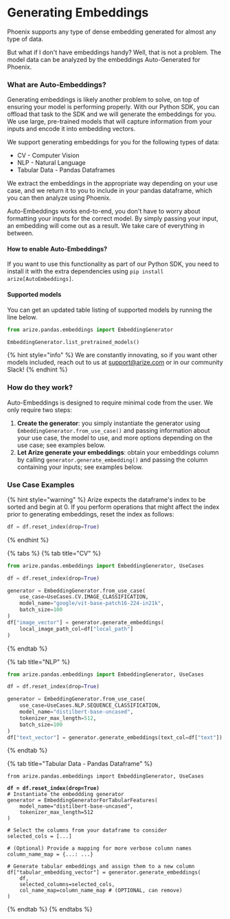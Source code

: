 # Generating Embeddings

Phoenix supports any type of dense embedding generated for almost any type of data.&#x20;

But what if I don't have embeddings handy? Well, that is not a problem. The model data can be analyzed by the embeddings Auto-Generated for Phoenix.&#x20;

### What are Auto-Embeddings?

Generating embeddings is likely another problem to solve, on top of ensuring your model is performing properly. With our Python SDK, you can offload that task to the SDK and we will generate the embeddings for you. We use large, pre-trained models that will capture information from your inputs and encode it into embedding vectors.&#x20;

We support generating embeddings for you for the following types of data:

* CV - Computer Vision&#x20;
* NLP - Natural Language&#x20;
* Tabular Data - Pandas Dataframes&#x20;

We extract the embeddings in the appropriate way depending on your use case, and we return it to you to include in your pandas dataframe, which you can then analyze using Phoenix.

Auto-Embeddings works end-to-end, you don't have to worry about formatting your inputs for the correct model. By simply passing your input, an embedding will come out as a result. We take care of everything in between.

#### How to enable Auto-Embeddings?

If you want to use this functionality as part of our Python SDK, you need to install it with the extra dependencies using `pip install arize[AutoEmbeddings]`.

#### Supported models

You can get an updated table listing of supported models by running the line below.

```python
from arize.pandas.embeddings import EmbeddingGenerator

EmbeddingGenerator.list_pretrained_models()
```

{% hint style="info" %}
We are constantly innovating, so if you want other models included, reach out to us at support@arize.com or in our community Slack!
{% endhint %}

### How do they work?

Auto-Embeddings is designed to require minimal code from the user. We only require two steps:

1. **Create the generator**: you simply instantiate the generator using `EmbeddingGenerator.from_use_case()` and passing information about your use case, the model to use, and more options depending on the use case; see examples below.
2. **Let Arize generate your embeddings**: obtain your embeddings column by calling `generator.generate_embedding()` and passing the column containing your inputs; see examples below.

### Use Case Examples

{% hint style="warning" %}
Arize expects the dataframe's index to be sorted and begin at 0. If you perform operations that might affect the index prior to generating embeddings, reset the index as follows:

```python
df = df.reset_index(drop=True)
```
{% endhint %}

{% tabs %}
{% tab title="CV" %}
```python
from arize.pandas.embeddings import EmbeddingGenerator, UseCases

df = df.reset_index(drop=True)

generator = EmbeddingGenerator.from_use_case(
    use_case=UseCases.CV.IMAGE_CLASSIFICATION,
    model_name="google/vit-base-patch16-224-in21k",
    batch_size=100
)
df["image_vector"] = generator.generate_embeddings(
    local_image_path_col=df["local_path"]
)
```
{% endtab %}

{% tab title="NLP" %}
```python
from arize.pandas.embeddings import EmbeddingGenerator, UseCases

df = df.reset_index(drop=True)

generator = EmbeddingGenerator.from_use_case(
    use_case=UseCases.NLP.SEQUENCE_CLASSIFICATION,
    model_name="distilbert-base-uncased",
    tokenizer_max_length=512,
    batch_size=100
)
df["text_vector"] = generator.generate_embeddings(text_col=df["text"])
```
{% endtab %}

{% tab title="Tabular Data - Pandas Dataframe" %}
<pre class="language-python"><code class="lang-python">from arize.pandas.embeddings import EmbeddingGenerator, UseCases
<strong>
</strong><strong>df = df.reset_index(drop=True)
</strong># Instantiate the embeddding generator
generator = EmbeddingGeneratorForTabularFeatures(
    model_name="distilbert-base-uncased",
    tokenizer_max_length=512
)

# Select the columns from your dataframe to consider
selected_cols = [...]

# (Optional) Provide a mapping for more verbose column names
column_name_map = {...: ...}

# Generate tabular embeddings and assign them to a new column
df["tabular_embedding_vector"] = generator.generate_embeddings(
    df,
    selected_columns=selected_cols,
    col_name_map=column_name_map # (OPTIONAL, can remove)
)
</code></pre>
{% endtab %}
{% endtabs %}
